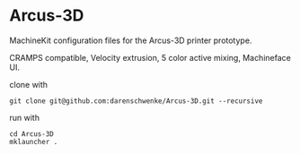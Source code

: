 Arcus-3D
=====

MachineKit configuration files for the Arcus-3D printer prototype.

CRAMPS compatible, Velocity extrusion, 5 color active mixing, Machineface UI. 

clone with
```
git clone git@github.com:darenschwenke/Arcus-3D.git --recursive
```

run with
```
cd Arcus-3D
mklauncher .
```
